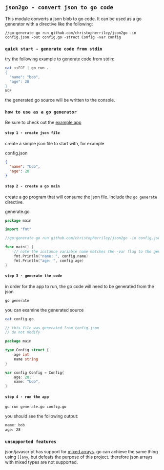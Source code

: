 ## `json2go - convert json to go code`

This module converts a json blob to go code. It can be used as a go generator with a directive like the following:

```
//go:generate go run github.com/christopherriley/json2go -in config.json -out config.go -struct Config -var config
```

### `quick start - generate code from stdin`

try the following example to generate code from stdin:

```bash
cat <<EOF | go run .
{
  "name": "bob",
  "age": 28
}
EOF
```
the generated go source will be written to the console.

### `how to use as a go generator`

Be sure to check out the [example app](example/)

#### `step 1 - create json file`

create a simple json file to start with, for example

config.json
```json
{
  "name": "bob",
  "age": 28
}
```

#### `step 2 - create a go main`

create a go program that will consume the json file. include the `go generate` directive.

generate.go
```go
package main

import "fmt"

//go:generate go run github.com/christopherriley/json2go -in config.json -out config.go -struct Config -var config

func main() {
	// note the instance variable name matches the -var flag to the generate directive, above
	fmt.Println("name: ", config.name)
	fmt.Println("age: ", config.age)
}
```

#### `step 3 - generate the code`

in order for the app to run, the go code will need to be generated from the json

```bash
go generate
```

you can examine the generated source

```bash
cat config.go
```

```go
// this file was generated from config.json
// do not modify

package main

type Config struct {
    age int
    name string
}

var config Config = Config{
    age: 28,
    name: "bob",
}
```

#### `step 4 - run the app`

```bash
go run generate.go config.go
```

you should see the following output:

```bash
name: bob
age: 28
```

### `unsupported features`

json/javascript has support for [mixed arrays](https://www.geeksforgeeks.org/types-of-arrays-in-javascript/#mixed-arrays). go can achieve the same thing using `[]any`, but defeats the purpose of this project. therefore json arrays with mixed types are not supported. 
